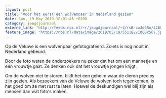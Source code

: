```yaml
---
layout: post
title: "Voor het eerst een wolvenpaar in Nederland gezien"
date: Sun, 19 May 2019 18:01:46 +0200
category: jeugdjournaal
externe_link: "http://feeds.nos.nl/~r/jeugdjournaal/~3/rsB-cwJd6Ro/2285430"
feature_image: "https://nos.nl/data/image/2019/05/19/551162/1008x567.jpg"
---
```


<p>Op de Veluwe is een wolvenpaar gefotografeerd. Zoiets is nog nooit in Nederland gebeurd.</p>
<p>Door de foto weten de onderzoekers nu zeker dat het om een mannetje en een vrouwtje gaat. Ze denken ook dat het vrouwtje jongen krijgt.</p>
<p>Om de wolven niet te storen, blijft het een geheim waar de dieren precies zijn gezien. Als bezoekers van de Veluwe de wolven toch tegenkomen, is het goed om ze met rust te laten. Hoewel de deskundigen wel blij zijn als mensen dan wat foto's maken.</p><img src="http://feeds.feedburner.com/~r/jeugdjournaal/~4/rsB-cwJd6Ro" height="1" width="1" alt=""/>
